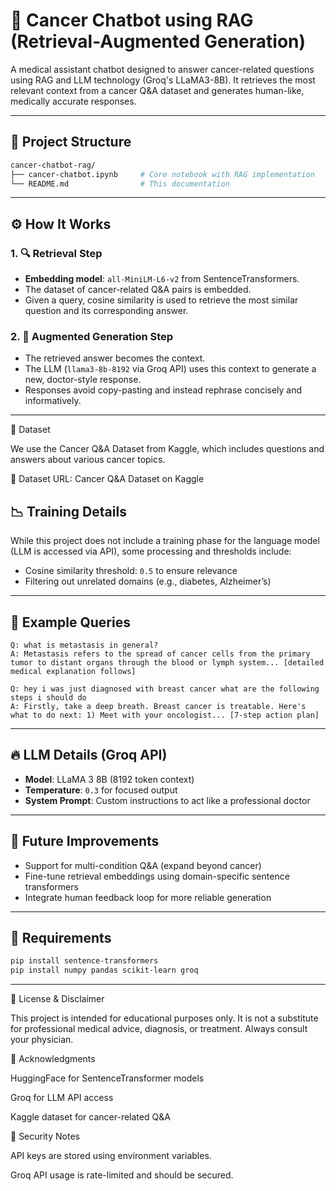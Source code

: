 # 🧠 Cancer Chatbot using RAG (Retrieval-Augmented Generation)

A medical assistant chatbot designed to answer cancer-related questions using RAG and LLM technology (Groq's LLaMA3-8B). It retrieves the most relevant context from a cancer Q\&A dataset and generates human-like, medically accurate responses.

---

## 📂 Project Structure

```bash
cancer-chatbot-rag/
├── cancer-chatbot.ipynb     # Core notebook with RAG implementation
└── README.md                # This documentation
```

---

## ⚙️ How It Works

### 1. 🔍 **Retrieval Step**

* **Embedding model**: `all-MiniLM-L6-v2` from SentenceTransformers.
* The dataset of cancer-related Q\&A pairs is embedded.
* Given a query, cosine similarity is used to retrieve the most similar question and its corresponding answer.

### 2. 🧠 **Augmented Generation Step**

* The retrieved answer becomes the context.
* The LLM (`llama3-8b-8192` via Groq API) uses this context to generate a new, doctor-style response.
* Responses avoid copy-pasting and instead rephrase concisely and informatively.

---

📂 Dataset

We use the Cancer Q&A Dataset from Kaggle, which includes questions and answers about various cancer topics.

🔗 Dataset URL: Cancer Q&A Dataset on Kaggle

## 📉 Training Details

While this project does not include a training phase for the language model (LLM is accessed via API), some processing and thresholds include:

* Cosine similarity threshold: `0.5` to ensure relevance
* Filtering out unrelated domains (e.g., diabetes, Alzheimer’s)

---

## 🧪 Example Queries

```
Q: what is metastasis in general?
A: Metastasis refers to the spread of cancer cells from the primary tumor to distant organs through the blood or lymph system... [detailed medical explanation follows]

Q: hey i was just diagnosed with breast cancer what are the following steps i should do
A: Firstly, take a deep breath. Breast cancer is treatable. Here's what to do next: 1) Meet with your oncologist... [7-step action plan]
```

---

## 🔥 LLM Details (Groq API)

* **Model**: LLaMA 3 8B (8192 token context)
* **Temperature**: `0.3` for focused output
* **System Prompt**: Custom instructions to act like a professional doctor

---


## 🚀 Future Improvements

* Support for multi-condition Q\&A (expand beyond cancer)
* Fine-tune retrieval embeddings using domain-specific sentence transformers
* Integrate human feedback loop for more reliable generation

---

## 🧠 Requirements

```bash
pip install sentence-transformers
pip install numpy pandas scikit-learn groq
```

---

📜 License & Disclaimer

This project is intended for educational purposes only. It is not a substitute for professional medical advice, diagnosis, or treatment. Always consult your physician.

🙌 Acknowledgments

HuggingFace for SentenceTransformer models

Groq for LLM API access

Kaggle dataset for cancer-related Q&A

🔐 Security Notes

API keys are stored using environment variables.

Groq API usage is rate-limited and should be secured.
